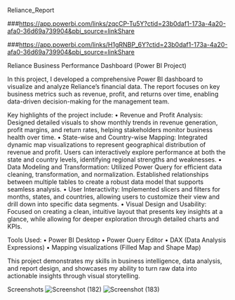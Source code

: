 Reliance_Report

###https://app.powerbi.com/links/zqcCP-Tu5Y?ctid=23b0daf1-173a-4a20-afa0-36d69a739904&pbi_source=linkShare

###https://app.powerbi.com/links/H1gRNBP_6Y?ctid=23b0daf1-173a-4a20-afa0-36d69a739904&pbi_source=linkShare

Reliance Business Performance Dashboard (Power BI Project)

In this project, I developed a comprehensive Power BI dashboard to visualize and analyze Reliance’s financial data. The report focuses on key business metrics such as revenue, profit, and returns over time, enabling data-driven decision-making for the management team.

Key highlights of the project include:
 • Revenue and Profit Analysis: Designed detailed visuals to show monthly trends in revenue generation, profit margins, and return rates, helping stakeholders monitor business health over time.
 • State-wise and Country-wise Mapping: Integrated dynamic map visualizations to represent geographical distribution of revenue and profit. Users can interactively explore performance at both the state and country levels, identifying regional strengths and weaknesses.
 • Data Modeling and Transformation: Utilized Power Query for efficient data cleaning, transformation, and normalization. Established relationships between multiple tables to create a robust data model that supports seamless analysis.
 • User Interactivity: Implemented slicers and filters for months, states, and countries, allowing users to customize their view and drill down into specific data segments.
 • Visual Design and Usability: Focused on creating a clean, intuitive layout that presents key insights at a glance, while allowing for deeper exploration through detailed charts and KPIs.

Tools Used:
 • Power BI Desktop
 • Power Query Editor
 • DAX (Data Analysis Expressions)
 • Mapping visualizations (Filled Map and Shape Map)

This project demonstrates my skills in business intelligence, data analysis, and report design, and showcases my ability to turn raw data into actionable insights through visual storytelling.

Screenshots
![Screenshot (182)](https://github.com/user-attachments/assets/c6dbf7b0-6ec2-41a4-b8ec-493643ceadaa)
![Screenshot (183)](https://github.com/user-attachments/assets/6291c9cf-c4c5-437e-b008-9d0a804ad44a)
